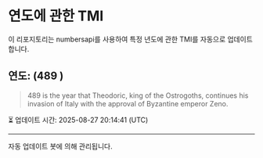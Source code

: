 
# 연도에 관한 TMI

이 리포지토리는 numbersapi를 사용하여 특정 년도에 관한 TMI를 자동으로 업데이트합니다.

## 연도: (489 )
> 489 is the year that Theodoric, king of the Ostrogoths, continues his invasion of Italy with the approval of Byzantine emperor Zeno.

⏳ 업데이트 시간: 2025-08-27 20:14:41 (UTC)

---
자동 업데이트 봇에 의해 관리됩니다.
